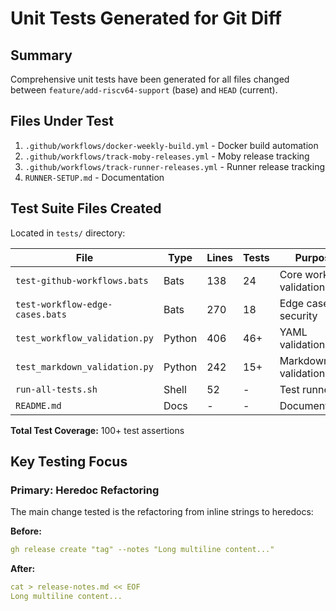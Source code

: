 # Unit Tests Generated for Git Diff

## Summary

Comprehensive unit tests have been generated for all files changed between `feature/add-riscv64-support` (base) and `HEAD` (current).

## Files Under Test

1. `.github/workflows/docker-weekly-build.yml` - Docker build automation
2. `.github/workflows/track-moby-releases.yml` - Moby release tracking
3. `.github/workflows/track-runner-releases.yml` - Runner release tracking  
4. `RUNNER-SETUP.md` - Documentation

## Test Suite Files Created

Located in `tests/` directory:

| File | Type | Lines | Tests | Purpose |
|------|------|-------|-------|---------|
| `test-github-workflows.bats` | Bats | 138 | 24 | Core workflow validation |
| `test-workflow-edge-cases.bats` | Bats | 270 | 18 | Edge cases & security |
| `test_workflow_validation.py` | Python | 406 | 46+ | YAML validation |
| `test_markdown_validation.py` | Python | 242 | 15+ | Markdown validation |
| `run-all-tests.sh` | Shell | 52 | - | Test runner |
| `README.md` | Docs | - | - | Documentation |

**Total Test Coverage:** 100+ test assertions

## Key Testing Focus

### Primary: Heredoc Refactoring

The main change tested is the refactoring from inline strings to heredocs:

**Before:**
```yaml
gh release create "tag" --notes "Long multiline content..."
```

**After:**
```yaml
cat > release-notes.md << EOF
Long multiline content...
